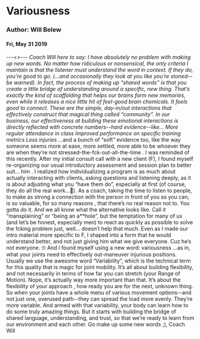 # Variousness
### Author: Will Belew
#### Fri, May 31 2019
---<*>---
Coach Will here to say: I have absolutely no problem with making up new words.  No matter how ridiculous or nonsensical, the only criteria I maintain is that the listener must understand the word in context. If they do, you’re good to go. (...and occasionally they look at you like you’re stoned--be warned). In fact, the process of making up “shared words” is that you create a little bridge of understanding around a specific, new thing. That’s exactly the kind of scaffolding that helps our brains form new memories, even while it releases a nice little hit of feel-good brain chemicals. It feels good to connect. These are the simple, day-in/out interactions that effectively construct that magical thing called “community”. In our business, our effectiveness at building these emotional interactions is directly reflected with concrete numbers--hard evidence--like… More regular attendance in class Improved performance on specific training metrics Less injuries* ...and a bunch of “soft” evidence too, like the way someone seems more at ease, more settled, more able to be whoever they are when they’re not  stressed-the-fck-out-all-the-time . I was reminded of this recently. After my initial consult call with a new client (F), I found myself re-organizing our usual introductory assessment and session plan to better suit…  him . I realized how individualizing a program is as much about  actually interacting  with clients, asking questions and listening deeply, as it is about adjusting what you “have them do”, especially at first (of course, they do all the  real  work...💪). As a coach, taking the time to listen to people, to make as strong a connection with  the person in front of you  as you can, is so valuable,  for so many reasons , that there’s no real reason not to. You gotta do it. And we all know what the alternative looks like. Call it “mansplaining” or “being an a**hole”, but the temptation for many of us (and let’s be honest, especially men) to  react as quickly as possible to solve the fcking problem  just, well… doesn’t help that much. Even as I made our intro material more specific to F, I shaped into a form that  he  would understand better, and not just giving him what we give everyone. Cuz he’s not everyone. 🙄 And I found myself using a new word:  variousness ...as in, what your joints need to effectively out-maneuver injurious positions. Usually we use the awesome word “Variability”, which is the technical term for this quality that is magic for joint mobility. It’s all about building flexibility, and not necessarily in terms of how  far  you can stretch (your Range of Motion). Nope, it’s actually  way  more important than that. It’s about the flexibility of your  approach , how ready you are for the next, unknown thing. So when your joints have a whole menu of  various  movement options--and not just one, overused path--they can spread the load more evenly. They’re more variable. And armed with that variability, your body can  learn how to  do some  truly  amazing things.                     But it starts with building the bridge of shared language, understanding, and trust, so that we’re ready to learn from our environment and each other. Go make up some new words ;), Coach Will
                        
